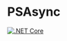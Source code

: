 # PSAsync

[![.NET Core](https://github.com/aetos382/PSAsync/workflows/.NET%20Core/badge.svg?branch=master)](https://github.com/aetos382/PSAsync/actions?query=workflow%3A%22.NET+Core%22)